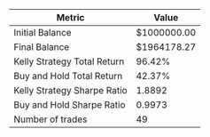 | Metric | Value |
| --- | --- |
| Initial Balance | $1000000.00 |
| Final Balance | $1964178.27 |
| Kelly Strategy Total Return | 96.42% |
| Buy and Hold Total Return | 42.37% |
| Kelly Strategy Sharpe Ratio | 1.8892 |
| Buy and Hold Sharpe Ratio | 0.9973 |
| Number of trades | 49 |
